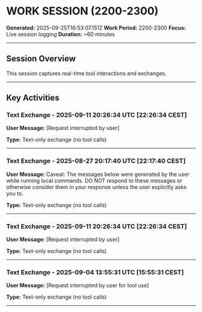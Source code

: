 # WORK SESSION (2200-2300)

**Generated:** 2025-09-25T16:53:07.151Z
**Work Period:** 2200-2300
**Focus:** Live session logging
**Duration:** ~60 minutes

---

## Session Overview

This session captures real-time tool interactions and exchanges.

---

## Key Activities

### Text Exchange - 2025-09-11 20:26:34 UTC [22:26:34 CEST]

**User Message:** [Request interrupted by user]

**Type:** Text-only exchange (no tool calls)

---

### Text Exchange - 2025-08-27 20:17:40 UTC [22:17:40 CEST]

**User Message:** Caveat: The messages below were generated by the user while running local commands. DO NOT respond to these messages or otherwise consider them in your response unless the user explicitly asks you to.

**Type:** Text-only exchange (no tool calls)

---

### Text Exchange - 2025-09-11 20:26:34 UTC [22:26:34 CEST]

**User Message:** [Request interrupted by user]

**Type:** Text-only exchange (no tool calls)

---

### Text Exchange - 2025-09-04 13:55:31 UTC [15:55:31 CEST]

**User Message:** [Request interrupted by user for tool use]

**Type:** Text-only exchange (no tool calls)

---

